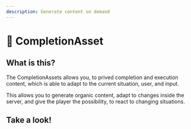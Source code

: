 ```yaml
---
description: Generate content on demand
---
```


# 🧫 CompletionAsset

## What is this?

The CompletionAssets allows you, to prived completion and execution content, which is able to adapt to the current situation, user, and input.

This allows you to generate organic content, adapt to changes inside the server, and give the player the possibility, to react to changing situations.

## Take a look!


